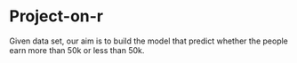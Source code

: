 # Project-on-r
Given data set, our aim is to build the model that predict whether the people earn more than 50k or less than 50k.
